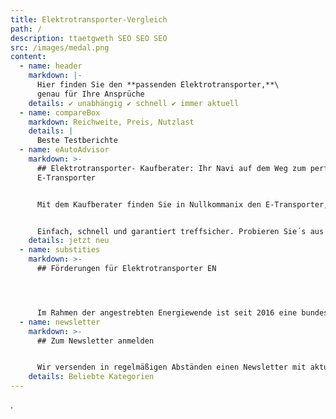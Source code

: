 ```yaml
---
title: Elektrotransporter-Vergleich
path: /
description: ttaetgweth SEO SEO SEO
src: /images/medal.png
content:
  - name: header
    markdown: |-
      Hier finden Sie den **passenden Elektrotransporter,**\
      genau für Ihre Ansprüche
    details: ✔ unabhängig ✔ schnell ✔ immer aktuell
  - name: compareBox
    markdown: Reichweite, Preis, Nutzlast
    details: |
      Beste Testberichte
  - name: eAutoAdvisor
    markdown: >-
      ## Elektrotransporter- Kaufberater: Ihr Navi auf dem Weg zum perfekten
      E-Transporter


      Mit dem Kaufberater finden Sie in Nullkommanix den E-Transporter, der genau zu Ihren Ansprüchen passt. Einfach Wunsch-Transporter konfigurieren. Vorgeschlagene Fahrzeuge vergleichen & kostenloses Angebot anfordern. 


      Einfach, schnell und garantiert treffsicher. Probieren Sie´s aus!
    details: jetzt neu
  - name: substities
    markdown: >-
      ## Förderungen für Elektrotransporter EN




      Im Rah­men der angestrebten En­ergiewende ist seit 2016 eine bun­desweite Förderung der Elek­tro­mo­bil­ität durch die so­ge­nan­nte “Umwelt­prämie” möglich, welche den Kauf rein elek­trischer Fahrzeuge fi­nanziell un­ter­stützt.
  - name: newsletter
    markdown: >-
      ## Zum Newsletter anmelden


      Wir versenden in regelmäßigen Abständen einen Newsletter mit aktuellen Themen und Neuigkeiten rund um Elektrotransporter. Natürlich werden kein Spam-Mails von uns verschickt und Sie können sich jederzeit von dem Newsletter abmelden!
    details: Beliebte Kategorien
---
```

.